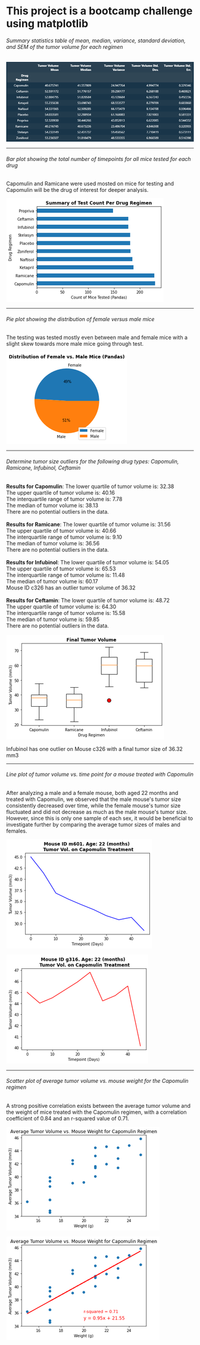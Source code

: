 # This project is a bootcamp challenge using matplotlib

###### Summary statistics table of mean, median, variance, standard deviation, and SEM of the tumor volume for each regimen

![stat table](Pymaceuticals/images/stattable.png)

---

###### Bar plot showing the total number of timepoints for all mice tested for each drug

Capomulin and Ramicane were used mosted on mice for testing and Capomulin will be the drug of interest for deeper analysis. 

![bar chart](Pymaceuticals/images/treatmentcountbar.png)

---

###### Pie plot showing the distribution of female versus male mice

The testing was tested mostly even between male and female mice with a slight skew towards more male mice going through test.

![pie chart](Pymaceuticals/images/malefemalepie.png)

---

###### Determine tumor size outliers for the following drug types: Capomulin, Ramicane, Infubinol, Ceftamin

**Results for Capomulin**:
The lower quartile of tumor volume is: 32.38<br>
The upper quartile of tumor volume is: 40.16<br>
The interquartile range of tumor volume is: 7.78<br>
The median of tumor volume is: 38.13<br>
There are no potential outliers in the data.<br>
<br>
**Results for Ramicane**:
The lower quartile of tumor volume is: 31.56<br>
The upper quartile of tumor volume is: 40.66<br>
The interquartile range of tumor volume is: 9.10<br>
The median of tumor volume is: 36.56<br>
There are no potential outliers in the data.<br>
<br>
**Results for Infubinol**:
The lower quartile of tumor volume is: 54.05<br>
The upper quartile of tumor volume is: 65.53<br>
The interquartile range of tumor volume is: 11.48<br>
The median of tumor volume is: 60.17<br>
Mouse ID c326 has an outlier tumor volume of 36.32<br>
<br>
**Results for Ceftamin**:
The lower quartile of tumor volume is: 48.72<br>
The upper quartile of tumor volume is: 64.30<br>
The interquartile range of tumor volume is: 15.58<br>
The median of tumor volume is: 59.85<br>
There are no potential outliers in the data.<br>
<br>
![box chart](Pymaceuticals/images/final_tumor_boxplot.png)

Infubinol has one outlier on Mouse c326 with a final tumor size of 36.32 mm3

---



###### Line plot of tumor volume vs. time point for a mouse treated with Capomulin

After analyzing a male and a female mouse, both aged 22 months and treated with Capomulin, we observed that the male mouse's tumor size consistently decreased over time, while the female mouse's tumor size fluctuated and did not decrease as much as the male mouse's tumor size. However, since this is only one sample of each sex, it would be beneficial to investigate further by comparing the average tumor sizes of males and females.

![line chart](Pymaceuticals/images/malemousetumorvolume.png)

![line chart](Pymaceuticals/images/femalemousetumorvolume.png)

---

###### Scatter plot of average tumor volume vs. mouse weight for the Capomulin regimen

A strong positive correlation exists between the average tumor volume and the weight of mice treated with the Capomulin regimen, with a correlation coefficient of 0.84 and an r-squared value of 0.71.

![scatter chart](Pymaceuticals/images/tumorvsweight.png)

![linear regression chart](Pymaceuticals/images/corr%26reg%26rsquared.png)
